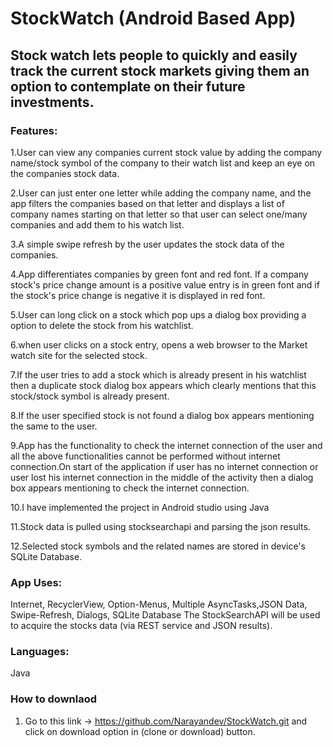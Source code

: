 # StockWatch (Android Based App)
## Stock watch lets people to quickly and easily track the current stock markets giving them an option to contemplate on their future investments.
### Features:
1.User can view any companies current stock value by adding the company name/stock symbol of the company to their watch list and keep an eye on the companies stock data.

2.User can just enter one letter while adding the company name, and the app filters the companies based on that letter and displays a list of company names starting on that letter so that user can select one/many companies and add them to his watch list.

3.A simple swipe refresh by the user updates the stock data of the companies.

4.App differentiates companies by green font and red font. If a company stock's price change amount is a positive value entry is in green font and if the stock's price change is negative it is displayed in red font.

5.User can long click on a stock which pop ups a dialog box providing a option to delete the stock from his watchlist.

6.when user clicks on a stock entry, opens a web browser to the Market watch site for the selected stock.

7.If the user tries to add a stock which is already present in his watchlist then a duplicate stock dialog box appears which clearly mentions that this stock/stock symbol is already present.

8.If the user specified stock is not found a dialog box appears mentioning the same to the user.

9.App has the functionality to check the internet connection of the user and all the above functionalities cannot be performed without internet connection.On start of the application if user has no internet connection or user lost his internet connection in the middle of the activity then a dialog box appears mentioning to check the internet connection.

10.I have implemented the project in Android studio using Java

11.Stock data is pulled using stocksearchapi and parsing the json results.

12.Selected stock symbols and the related names are stored in device's SQLite Database.

### App Uses:
Internet, RecyclerView, Option-Menus, Multiple AsyncTasks,JSON Data, Swipe-Refresh, Dialogs, SQLite Database
The StockSearchAPI will be used to acquire the stocks data (via REST service and JSON results).

### Languages:
Java

### How to downlaod
1) Go to this link -> https://github.com/Narayandev/StockWatch.git and click on download option in (clone or download) button.


